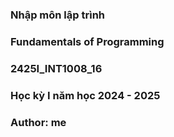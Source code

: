 ### Nhập môn lập trình
### Fundamentals of Programming
### 2425I_INT1008_16
### Học kỳ I năm học 2024 - 2025
### Author: me
